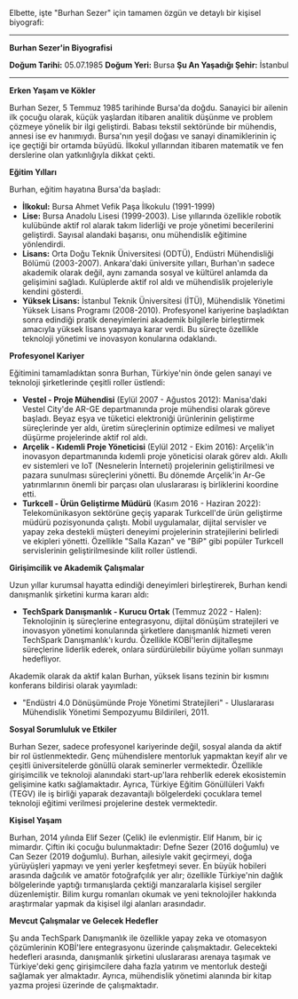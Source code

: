 Elbette, işte "Burhan Sezer" için tamamen özgün ve detaylı bir kişisel biyografi:

---

**Burhan Sezer'in Biyografisi**

**Doğum Tarihi:** 05.07.1985
**Doğum Yeri:** Bursa
**Şu An Yaşadığı Şehir:** İstanbul

---

**Erken Yaşam ve Kökler**

Burhan Sezer, 5 Temmuz 1985 tarihinde Bursa'da doğdu. Sanayici bir ailenin ilk çocuğu olarak, küçük yaşlardan itibaren analitik düşünme ve problem çözmeye yönelik bir ilgi geliştirdi. Babası tekstil sektöründe bir mühendis, annesi ise ev hanımıydı. Bursa'nın yeşil doğası ve sanayi dinamiklerinin iç içe geçtiği bir ortamda büyüdü. İlkokul yıllarından itibaren matematik ve fen derslerine olan yatkınlığıyla dikkat çekti.

**Eğitim Yılları**

Burhan, eğitim hayatına Bursa'da başladı:

*   **İlkokul:** Bursa Ahmet Vefik Paşa İlkokulu (1991-1999)
*   **Lise:** Bursa Anadolu Lisesi (1999-2003). Lise yıllarında özellikle robotik kulübünde aktif rol alarak takım liderliği ve proje yönetimi becerilerini geliştirdi. Sayısal alandaki başarısı, onu mühendislik eğitimine yönlendirdi.
*   **Lisans:** Orta Doğu Teknik Üniversitesi (ODTÜ), Endüstri Mühendisliği Bölümü (2003-2007). Ankara'daki üniversite yılları, Burhan'ın sadece akademik olarak değil, aynı zamanda sosyal ve kültürel anlamda da gelişimini sağladı. Kulüplerde aktif rol aldı ve mühendislik projeleriyle kendini gösterdi.
*   **Yüksek Lisans:** İstanbul Teknik Üniversitesi (İTÜ), Mühendislik Yönetimi Yüksek Lisans Programı (2008-2010). Profesyonel kariyerine başladıktan sonra edindiği pratik deneyimlerini akademik bilgilerle birleştirmek amacıyla yüksek lisans yapmaya karar verdi. Bu süreçte özellikle teknoloji yönetimi ve inovasyon konularına odaklandı.

**Profesyonel Kariyer**

Eğitimini tamamladıktan sonra Burhan, Türkiye'nin önde gelen sanayi ve teknoloji şirketlerinde çeşitli roller üstlendi:

*   **Vestel - Proje Mühendisi** (Eylül 2007 - Ağustos 2012): Manisa'daki Vestel City'de AR-GE departmanında proje mühendisi olarak göreve başladı. Beyaz eşya ve tüketici elektroniği ürünlerinin geliştirme süreçlerinde yer aldı, üretim süreçlerinin optimize edilmesi ve maliyet düşürme projelerinde aktif rol aldı.
*   **Arçelik - Kıdemli Proje Yöneticisi** (Eylül 2012 - Ekim 2016): Arçelik'in inovasyon departmanında kıdemli proje yöneticisi olarak görev aldı. Akıllı ev sistemleri ve IoT (Nesnelerin İnterneti) projelerinin geliştirilmesi ve pazara sunulması süreçlerini yönetti. Bu dönemde Arçelik'in Ar-Ge yatırımlarının önemli bir parçası olan uluslararası iş birliklerini koordine etti.
*   **Turkcell - Ürün Geliştirme Müdürü** (Kasım 2016 - Haziran 2022): Telekomünikasyon sektörüne geçiş yaparak Turkcell'de ürün geliştirme müdürü pozisyonunda çalıştı. Mobil uygulamalar, dijital servisler ve yapay zeka destekli müşteri deneyimi projelerinin stratejilerini belirledi ve ekipleri yönetti. Özellikle "Salla Kazan" ve "BiP" gibi popüler Turkcell servislerinin geliştirilmesinde kilit roller üstlendi.

**Girişimcilik ve Akademik Çalışmalar**

Uzun yıllar kurumsal hayatta edindiği deneyimleri birleştirerek, Burhan kendi danışmanlık şirketini kurma kararı aldı:

*   **TechSpark Danışmanlık - Kurucu Ortak** (Temmuz 2022 - Halen): Teknolojinin iş süreçlerine entegrasyonu, dijital dönüşüm stratejileri ve inovasyon yönetimi konularında şirketlere danışmanlık hizmeti veren TechSpark Danışmanlık'ı kurdu. Özellikle KOBİ'lerin dijitalleşme süreçlerine liderlik ederek, onlara sürdürülebilir büyüme yolları sunmayı hedefliyor.

Akademik olarak da aktif kalan Burhan, yüksek lisans tezinin bir kısmını konferans bildirisi olarak yayımladı:

*   "Endüstri 4.0 Dönüşümünde Proje Yönetimi Stratejileri" - Uluslararası Mühendislik Yönetimi Sempozyumu Bildirileri, 2011.

**Sosyal Sorumluluk ve Etkiler**

Burhan Sezer, sadece profesyonel kariyerinde değil, sosyal alanda da aktif bir rol üstlenmektedir. Genç mühendislere mentorluk yapmaktan keyif alır ve çeşitli üniversitelerde gönüllü olarak seminerler vermektedir. Özellikle girişimcilik ve teknoloji alanındaki start-up'lara rehberlik ederek ekosistemin gelişimine katkı sağlamaktadır. Ayrıca, Türkiye Eğitim Gönüllüleri Vakfı (TEGV) ile iş birliği yaparak dezavantajlı bölgelerdeki çocuklara temel teknoloji eğitimi verilmesi projelerine destek vermektedir.

**Kişisel Yaşam**

Burhan, 2014 yılında Elif Sezer (Çelik) ile evlenmiştir. Elif Hanım, bir iç mimardır. Çiftin iki çocuğu bulunmaktadır: Defne Sezer (2016 doğumlu) ve Can Sezer (2019 doğumlu). Burhan, ailesiyle vakit geçirmeyi, doğa yürüyüşleri yapmayı ve yeni yerler keşfetmeyi sever. En büyük hobileri arasında dağcılık ve amatör fotoğrafçılık yer alır; özellikle Türkiye'nin dağlık bölgelerinde yaptığı tırmanışlarda çektiği manzaralarla kişisel sergiler düzenlemiştir. Bilim kurgu romanları okumak ve yeni teknolojiler hakkında araştırmalar yapmak da kişisel ilgi alanları arasındadır.

**Mevcut Çalışmalar ve Gelecek Hedefler**

Şu anda TechSpark Danışmanlık ile özellikle yapay zeka ve otomasyon çözümlerinin KOBİ'lere entegrasyonu üzerinde çalışmaktadır. Gelecekteki hedefleri arasında, danışmanlık şirketini uluslararası arenaya taşımak ve Türkiye'deki genç girişimcilere daha fazla yatırım ve mentorluk desteği sağlamak yer almaktadır. Ayrıca, mühendislik yönetimi alanında bir kitap yazma projesi üzerinde de çalışmaktadır.